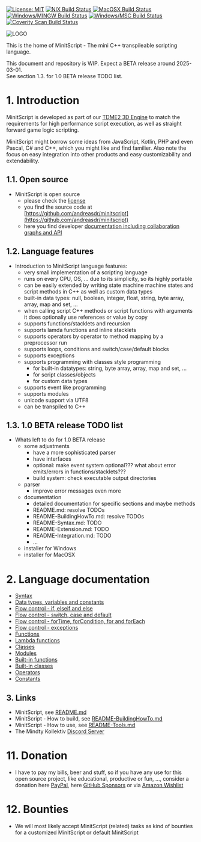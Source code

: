 [![License: MIT](https://img.shields.io/badge/License-MIT-yellow.svg)](https://github.com/andreasdr/minitscript/blob/master/LICENSE)
[![NIX Build Status](https://github.com/andreasdr/minitscript/actions/workflows/nix.yml/badge.svg)](https://github.com/andreasdr/minitscript/actions)
[![MacOSX Build Status](https://github.com/andreasdr/minitscript/actions/workflows/macosx.yml/badge.svg)](https://github.com/andreasdr/minitscript/actions)
[![Windows/MINGW Build Status](https://github.com/andreasdr/minitscript/actions/workflows/windows-mingw.yml/badge.svg)](https://github.com/andreasdr/minitscript/actions)
[![Windows/MSC Build Status](https://github.com/andreasdr/minitscript/actions/workflows/windows-msc.yml/badge.svg)](https://github.com/andreasdr/minitscript/actions)
[![Coverity Scan Build Status](https://scan.coverity.com/projects/29926/badge.svg)](https://scan.coverity.com/projects/mindty-kollektiv-minitscript)
  
![LOGO](https://raw.githubusercontent.com/andreasdr/minitscript/master/resources/github/minitscript-logo.png)

This is the home of MinitScript - The mini C++ transpileable scripting language.

This document and repository is WIP. Expect a BETA release around 2025-03-01.\
See section 1.3. for 1.0 BETA release TODO list.

# 1. Introduction

MinitScript is developed as part of our [TDME2 3D Engine](https://github.com/andreasdr/tdme2) to match
the requirements for high performance script execution, as well as straight forward game logic scripting.

MinitScript might borrow some ideas from JavaScript, Kotlin, PHP and even Pascal, C# and C++, which you might like and find familier.
Also note the focus on easy integration into other products and easy customizability and extendability.

## 1.1. Open source

- MinitScript is open source
  - please check the [license](https://github.com/andreasdr/minitscript/blob/main/LICENSE)
  - you find the source code at [https://github.com/andreasdr/minitscript](https://github.com/andreasdr/minitscript) 
  - here you find developer [documentation including collaboration graphs and API](https://www.mindty.com/products/minitscript/documentation/)

## 1.2. Language features

- Introduction to MinitScript language features:
  - very small implementation of a scripting language
  - runs on every CPU, OS, ... due to its simplicity, so its highly portable
  - can be easily extended by writing state machine machine states and script methods in C++ as well as custom data types
  - built-in data types: null, boolean, integer, float, string, byte array, array, map and set, ...
  - when calling script C++ methods or script functions with arguments it does optionally use references or value by copy
  - supports functions/stacklets and recursion
  - supports lamda functions and inline stacklets
  - supports operators by operator to method mapping by a preprocessor run
  - supports loops, conditions and switch/case/default blocks
  - supports exceptions
  - supports programming with classes style programming
    - for built-in datatypes: string, byte array, array, map and set, ...
    - for script classes/objects
    - for custom data types
  - supports event like programming
  - supports modules
  - unicode support via UTF8
  - can be transpiled to C++

## 1.3. 1.0 BETA release TODO list

- Whats left to do for 1.0 BETA release
  - some adjustments
    - have a more sophisticated parser
    - have interfaces
    - optional: make event system optional??? what about error emits/errors in functions/stacklets??? 
    - build system: check executable output directories
  - parser
    - improve error messages even more
  - documentation
    - detailed documentation for specific sections and maybe methods
    - README.md: resolve TODOs
    - README-BuildingHowTo.md: resolve TODOs
    - README-Syntax.md: TODO
    - README-Extension.md: TODO
    - README-Integration.md: TODO
    - ...
  - installer for Windows
  - installer for MacOSX

# 2. Language documentation

- [Syntax](./documentation/README-Syntax.md)
- [Data types, variables and constants](./documentation/README-DataTypes.md)
- [Flow control - if, elseif and else](./documentation/README-FlowControl-Conditions.md)
- [Flow control - switch, case and default](./documentation/README-FlowControl-Conditions2.md)
- [Flow control - forTime, forCondition, for and forEach](./documentation/README-FlowControl-Loops.md)
- [Flow control - exceptions](./documentation/README-FlowControl-Exceptions.md)
- [Functions](./documentation/README-Functions.md)
- [Lambda functions](./documentation/README-Lambda-Functions.md)
- [Classes](./documentation/README-Classes.md)
- [Modules](./documentation/README-Modules.md)
- [Built-in functions](./documentation/README-BuiltIn-Functions.md)
- [Built-in classes](./documentation/README-BuiltIn-Classes.md)
- [Operators](./documentation/README-Operators.md)
- [Constants](./documentation/README-Constants.md)


## 3. Links

- MinitScript, see [README.md](./README.md)
- MinitScript - How to build, see [README-BuildingHowTo.md](./README-BuildingHowTo.md)
- MinitScript - How to use, see [README-Tools.md](./README-Tools.md)
- The Mindty Kollektiv [Discord Server](https://discord.gg/Na4ACaFD)

# 11. Donation 
- I have to pay my bills, beer and stuff, so if you have any use for this open source project, like educational, productive or fun, ..., consider a donation here [PayPal](https://www.paypal.me/andreasdrewke), here [GitHub Sponsors](https://github.com/sponsors/andreasdr) or via [Amazon Wishlist](https://www.amazon.de/hz/wishlist/ls/250IBUL4JSZVR?ref_=wl_share)

# 12. Bounties
- We will most likely accept MinitScript (related) tasks as kind of bounties for a customized MinitScript or default MinitScript
